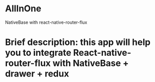 # AllInOne
NativeBase with react-native-router-flux
# Brief description: this app will help you to integrate React-native-router-flux with NativeBase + drawer + redux
